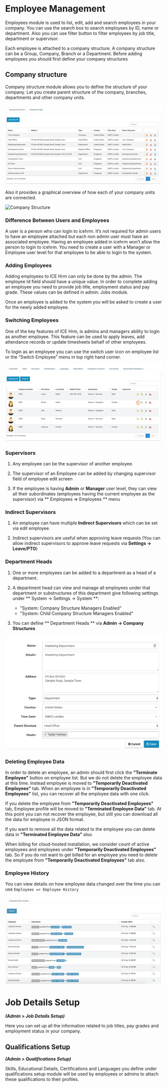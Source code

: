 # Employee Management

Employees module is used to list, edit, add and search employees in your company. You can use the search box to search employees by ID, name or department. Also you can use filter button to filter employees by job title, department or supervisor.

Each employee is attached to a company structure. A company structure can be a Group, Company, Branch or a Department. Before adding employees you should first define your company structures

## Company structure

Company structure module allows you to define the structure of your company. Let you create parent structure of the company, branches, departments and other company units. 

![](/assets/company-structure-list.png)

Also it provides a graphical overview of how each of your company units are connected.

![Company Structure](https://icehrm.s3.amazonaws.com/images/blog-images/Company_stucture.png)


### Difference Between Users and Employees

A user is a person who can login to icehrm. It’s not required for admin users to have an employee attached but each non admin user must have an associated employee. Having an employee added in icehrm won’t allow the person to login to icehrm. You need to create a user with a Manager or Employee user level for that employee to be able to login to the system.

### Adding Employees

Adding employees to ICE Hrm can only be done by the admin. The employee Id field should have a unique value. In order to complete adding an employee you need to provide job title, employment status and pay grade. These values can be defined in admin: Jobs module.

Once an employee is added to the system you will be asked to create a user for the newly added employee.

### Switching Employees

One of the key features of ICE Hrm, is admins and managers ability to login as another employee. This feature can be used to apply leaves, add attendance records or update timesheets behalf of other employees.

To login as an employee you can use the switch user icon on employee list or the “Switch Employee” menu in top right hand corner.

![](/assets/employee-list-switch-employee.png)

### Supervisors

1. Any employee can be the supervisor of another employee.

2. The supervisor of an Employee can be added by changing supervisor field of employee edit screen

3. If the employee is having **Admin** or **Manager** user level, they can view all their subordinates (employees having the current employee as the supervisor) via ** Employees => Employees ** menu

### Indirect Supervisors

1. An employee can have multiple **Indirect Supervisors** which can be set via edit employee.

2. Indirect supervisors are useful when approving leave requests (You can allow indirect supervisors to approve leave requests via **Settings -> Leave/PTO**)

### Department Heads

1. One or more employees can be added to a department as a head of a department.

2. A department head can view and manage all employees under that department or substructures of this department give following settings under ** System -> Settings -> System **:

	- "System: Company Structure Managers Enabled"
	- "System: Child Company Structure Managers Enabled"

3. You can define ** Department Heads ** via **Admin -> Company Structures**

![](/assets/department-heads.png)

### Deleting Employee Data

In order to delete an employee, an admin should first click the **"Terminate Employee"** button on employee list. But we do not delete the employee data at this time. Instead employee is moved to **"Temporarily Deactivated Employees"** tab. When an employee is in **"Temporarily Deactivated Employees"** list, you can recover all the employee data with one click.

If you delete the employee from **"Temporarily Deactivated Employees"** tab, Employee profile will be moved to **"Terminated Employee Data"** tab. At this point you can not recover the employee, but still you can download all the data for employee in JSON format.

If you want to remove all the data related to the employee you can delete data in **"Terminated Employee Data"** also.

When billing for cloud-hosted installation, we consider count of active employees and employees under **"Temporarily Deactivated Employees"** tab. So if you do not want to get billed for an employee you need to delete the employee from **"Temporarily Deactivated Employees"** tab also.

### Employee History

You can view details on how employee data changed over the time you can use <code>Employees => Employee History</code>

![](/assets/employee-history.png)

# Job Details Setup

_**\(Admin &gt; Job Details Setup\)**_

Here you can set up all the information related to job titles, pay grades and employment status in your company.

## Qualifications Setup

_**\(Admin &gt; Qualifications Setup\)**_

Skills, Educational Details, Certifications and Languages you define under qualifications setup module will be used by employees or admins to attach these qualifications to their profiles.


